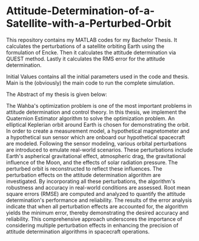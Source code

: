 # Attitude-Determination-of-a-Satellite-with-a-Perturbed-Orbit
This repository contains my MATLAB codes for my Bachelor Thesis. It calculates the perturbations of a satellite orbiting Earth using the formulation of Encke. Then it calculates the attitude determination via QUEST method. Lastly it calculates the RMS error for the attitude determination.

Initial Values contains all the initial parameters used in the code and thesis.
Main is the (obviously) the main code to run the complete simulation.

The Abstract of my thesis is given below:

The Wahba's optimization problem is one of the most important problems in attitude determination and control theory. In this thesis, we implement the Quaternion Estimator algorithm to solve the optimization problem. An elliptical Keplerian orbit around Earth is chosen for demonstrating the orbit. In order to create a measurement model, a hypothetical magnetometer and a hypothetical sun sensor which are onboard our hypothetical spacecraft are modeled. Following the sensor modeling, various orbital perturbations are introduced to emulate real-world scenarios. These perturbations include Earth's aspherical gravitational effect, atmospheric drag, the gravitational influence of the Moon, and the effects of solar radiation pressure. The perturbed orbit is reconstructed to reflect these influences. The perturbation effects on the attitude determination algorithm are investigated. By incorporating all these perturbations, the algorithm's robustness and accuracy in real-world conditions are assessed. Root mean square errors (RMSE) are computed and analyzed to quantify the attitude determination's performance and reliability. The results of the error analysis indicate that when all perturbation effects are accounted for, the algorithm yields the minimum error, thereby demonstrating the desired accuracy and reliability. This comprehensive approach underscores the importance of considering multiple perturbation effects in enhancing the precision of attitude determination algorithms in spacecraft operations.
